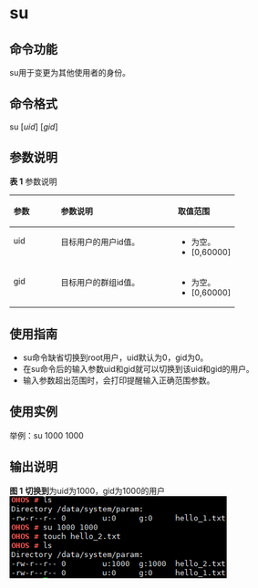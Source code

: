 # su<a name="ZH-CN_TOPIC_0000001052451605"></a>

## 命令功能<a name="section297810431676"></a>

su用于变更为其他使用者的身份。

## 命令格式<a name="section157131147876"></a>

su \[_uid_\] \[_gid_\]

## 参数说明<a name="section04145521671"></a>

**表 1**  参数说明

<a name="table1049mcpsimp"></a>
<table><thead align="left"><tr id="row1055mcpsimp"><th class="cellrowborder" valign="top" width="21%" id="mcps1.2.4.1.1"><p id="p1057mcpsimp"><a name="p1057mcpsimp"></a><a name="p1057mcpsimp"></a>参数</p>
</th>
<th class="cellrowborder" valign="top" width="51.93%" id="mcps1.2.4.1.2"><p id="p1059mcpsimp"><a name="p1059mcpsimp"></a><a name="p1059mcpsimp"></a>参数说明</p>
</th>
<th class="cellrowborder" valign="top" width="27.07%" id="mcps1.2.4.1.3"><p id="p1061mcpsimp"><a name="p1061mcpsimp"></a><a name="p1061mcpsimp"></a>取值范围</p>
</th>
</tr>
</thead>
<tbody><tr id="row1062mcpsimp"><td class="cellrowborder" valign="top" width="21%" headers="mcps1.2.4.1.1 "><p id="p1064mcpsimp"><a name="p1064mcpsimp"></a><a name="p1064mcpsimp"></a>uid</p>
</td>
<td class="cellrowborder" valign="top" width="51.93%" headers="mcps1.2.4.1.2 "><p id="p14138191243"><a name="p14138191243"></a><a name="p14138191243"></a>目标用户的用户id值。</p>
</td>
<td class="cellrowborder" valign="top" width="27.07%" headers="mcps1.2.4.1.3 "><a name="ul14151675449"></a><a name="ul14151675449"></a><ul id="ul14151675449"><li>为空。</li><li>[0,60000]</li></ul>
</td>
</tr>
<tr id="row172161126124218"><td class="cellrowborder" valign="top" width="21%" headers="mcps1.2.4.1.1 "><p id="p12217026154215"><a name="p12217026154215"></a><a name="p12217026154215"></a>gid</p>
</td>
<td class="cellrowborder" valign="top" width="51.93%" headers="mcps1.2.4.1.2 "><p id="p48748461789"><a name="p48748461789"></a><a name="p48748461789"></a>目标用户的群组id值。</p>
</td>
<td class="cellrowborder" valign="top" width="27.07%" headers="mcps1.2.4.1.3 "><a name="ul10433713134417"></a><a name="ul10433713134417"></a><ul id="ul10433713134417"><li>为空。</li><li>[0,60000]</li></ul>
</td>
</tr>
</tbody>
</table>

## 使用指南<a name="section14615155610719"></a>

-   su命令缺省切换到root用户，uid默认为0，gid为0。
-   在su命令后的输入参数uid和gid就可以切换到该uid和gid的用户。
-   输入参数超出范围时，会打印提醒输入正确范围参数。

## 使用实例<a name="section13338150985"></a>

举例：su 1000 1000

## 输出说明<a name="section125021924194613"></a>

**图 1** **切换到**为uid为1000，gid为1000的用户<a name="fig666918538448"></a>  
![](figures/切换到为uid为1000-gid为1000的用户.png "切换到为uid为1000-gid为1000的用户")

